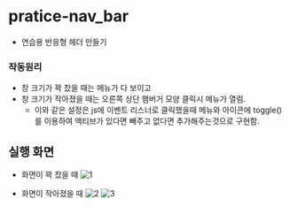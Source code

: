 # pratice-nav_bar
- 연습용 반응형 헤더 만들기

### 작동원리 

- 창 크기가 꽉 찼을 때는 메뉴가 다 보이고
- 창 크기가 작아졌을 때는 오른쪽 상단 햄버거 모양 클릭시 메뉴가 열림.
  - 이와 같은 설정은 js에 이벤트 리스너로 클릭했을때 메뉴와 아이콘에 toggle() 를 이용하여 액티브가 있다면 빼주고 없다면 추가해주는것으로 구현함.

## 실행 화면

- 화면이 꽉 찼을 때
![1](https://user-images.githubusercontent.com/81172451/148514047-99901ab9-1ce9-4f24-bd51-16900564ea2c.png)

- 화면이 작아졌을 때
![2](https://user-images.githubusercontent.com/81172451/148514050-e7982602-8a1f-439b-a956-b7a68e809810.png)
![3](https://user-images.githubusercontent.com/81172451/148514058-2a40c4bc-77a2-43ad-aef1-6baad55b7658.png)
